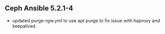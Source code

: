 ## Ceph Ansible 5.2.1-4

* updated purge-rgw.yml to use apt purge to fix issue with haproxy and keepalived